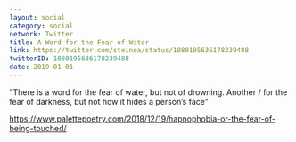 ```yaml
---
layout: social
category: social
network: Twitter
title: A Word for the Fear of Water
link: https://twitter.com/steinea/status/1080195636178239488
twitterID: 1080195636178239488
date: 2019-01-01
---
```


"There is a word for the fear of water, but not of drowning. Another / for the fear of darkness, but not how it hides a person’s face"

<https://www.palettepoetry.com/2018/12/19/hapnophobia-or-the-fear-of-being-touched/>
